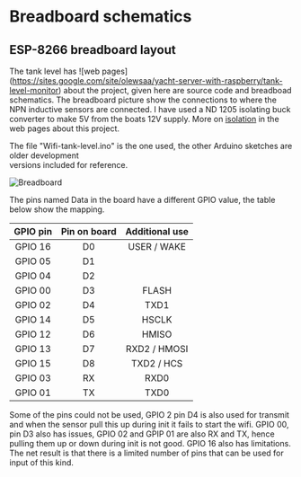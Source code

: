 # Breadboard schematics

## ESP-8266 breadboard layout

The tank level has ![web pages]
(https://sites.google.com/site/olewsaa/yacht-server-with-raspberry/tank-level-monitor)
about the project, given here are source code and breadboad schematics.
The breadboard picture show the connections to where the NPN inductive
sensors are connected.  I have used a ND 1205 isolating buck converter
to make 5V from the boats 12V supply. More on
[isolation](https://sites.google.com/site/olewsaa/yacht-server-with-raspberry/a-note-on-isolation)
in the web pages about this project.

The file  "Wifi-tank-level.ino" is the one used, the other Arduino sketches are older development  
versions included for reference.

![Breadboard](https://github.com/olewsaa/Yacht-computer/blob/master/img/Tank-level_bb.png 
"ESP-8266 breadboard layout")

The pins named Data in the board have a different GPIO value, the table below show the mapping.

| GPIO pin    | Pin on board    | Additional use |
| :---------: | :-------------: | :------------: |
| GPIO 16     | D0              | USER / WAKE    |
| GPIO 05     | D1              |                |
| GPIO 04     | D2              |                |
| GPIO 00     | D3              | FLASH          |
| GPIO 02     | D4              | TXD1           |
| GPIO 14     | D5              | HSCLK          |
| GPIO 12     | D6              | HMISO          |
| GPIO 13     | D7              | RXD2 / HMOSI   |
| GPIO 15     | D8              | TXD2 / HCS     |
| GPIO 03     | RX              | RXD0           |
| GPIO 01     | TX              | TXD0           |

Some of the pins could not be used, GPIO 2 pin D4 is also used for transmit and when the 
sensor pull this up during init it fails to start the wifi. GPIO 00, pin D3 also has issues,
GPIO 02 and GPIP 01 are also RX and TX, hence pulling them up or down during init is not good. 
GPIO 16 also has limitations. The net result is that there is a limited number of pins that can 
be used for input of this kind.

